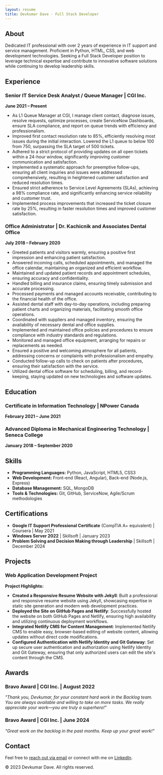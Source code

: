 ```yaml
---
layout: resume
title: Devkumar Dave - Full Stack Developer
---
```

## About

Dedicated IT professional with over 2 years of experience in IT support and service management. Proficient in Python, HTML, CSS, and web development technologies. Seeking a Full Stack Developer position to leverage technical expertise and contribute to innovative software solutions while continuing to develop leadership skills.

## Experience

### Senior IT Service Desk Analyst / Queue Manager | CGI Inc.

**June 2021 – Present**

* As L1 Queue Manager at CGI, I manage client contact, diagnose issues, resolve requests, optimize processes, create ServiceNow Dashboards, ensure SLA compliance, and report on queue trends with efficiency and professionalism.
* Improved first contact resolution rate to 85%, efficiently resolving most issues during the initial interaction. Lowered the L1 queue to below 100 from 750, surpassing the SLA target of 500 tickets.
* Adhered to a strict protocol of providing updates on all open tickets within a 24-hour window, significantly improving customer communication and satisfaction.
* Implemented a systematic approach for preemptive follow-ups, ensuring all client inquiries and issues were addressed comprehensively, resulting in heightened customer satisfaction and reduced resolution times.
* Ensured strict adherence to Service Level Agreements (SLAs), achieving a 98% compliance rate, and significantly enhancing service reliability and customer trust.
* Implemented process improvements that increased the ticket closure rate by 25%, resulting in faster resolution times and improved customer satisfaction.

### Office Administrator | Dr. Kachicnik and Associates Dental Office

**July 2018 – February 2020**

* Greeted patients and visitors warmly, ensuring a positive first impression and enhancing patient satisfaction.
* Answered incoming calls, scheduled appointments, and managed the office calendar, maintaining an organized and efficient workflow.
* Maintained and updated patient records and appointment schedules, ensuring accuracy and confidentiality.
* Handled billing and insurance claims, ensuring timely submission and accurate processing.
* Processed payments and managed accounts receivable, contributing to the financial health of the office.
* Assisted dental staff with day-to-day operations, including preparing patient charts and organizing materials, facilitating smooth office operations.
* Coordinated with suppliers and managed inventory, ensuring the availability of necessary dental and office supplies.
* Implemented and maintained office policies and procedures to ensure compliance with industry standards and regulations.
* Monitored and managed office equipment, arranging for repairs or replacements as needed.
* Ensured a positive and welcoming atmosphere for all patients, addressing concerns or complaints with professionalism and empathy.
* Conducted follow-up calls to check on patients after procedures, ensuring their satisfaction with the service.
* Utilized dental office software for scheduling, billing, and record-keeping, staying updated on new technologies and software updates.

## Education

### Certificate in Information Technology | NPower Canada

**February 2021 – June 2021**

### Advanced Diploma in Mechanical Engineering Technology | Seneca College

**January 2018 – September 2020**

## Skills

* **Programming Languages:** Python, JavaScript, HTML5, CSS3
* **Web Development:** Front-end (React, Angular), Back-end (Node.js, Express)
* **Database Management:** SQL, MongoDB
* **Tools & Technologies:** Git, GitHub, ServiceNow, Agile/Scrum methodologies

## Certifications

* **Google IT Support Professional Certificate** (CompTIA A+ equivalent) | Coursera | May 2021
* **Windows Server 2022** | Skillsoft | January 2023
* **Problem Solving and Decision Making through Leadership** | Skillsoft | December 2024

## Projects

### Web Application Development Project

**Project Highlights:**

* **Created a Responsive Resume Website with Jekyll**: Built a professional and responsive resume website using Jekyll, showcasing expertise in static site generation and modern web development practices.
* **Deployed the Site on GitHub Pages and Netlify**: Successfully hosted the website on both GitHub Pages and Netlify, ensuring high availability and utilizing continuous deployment workflows.
* **Integrated Netlify CMS for Content Management**: Implemented Netlify CMS to enable easy, browser-based editing of website content, allowing updates without direct code modifications.
* **Configured Authentication with Netlify Identity and Git Gateway**: Set up secure user authentication and authorization using Netlify Identity and Git Gateway, ensuring that only authorized users can edit the site's content through the CMS.

## Awards

### Bravo Award | CGI Inc. | August 2022

*"Thank you, Devkumar, for your constant hard work in the Backlog team. You are always available and willing to take on more tasks. We really appreciate your work—you are truly a superhero!"*

### Bravo Award | CGI Inc. | June 2024

*"Great work on the backlog in the past months. Keep up your great work!"*

## Contact

Feel free to [reach out via email](mailto:devkumardave26@gmail.com) or connect with me on [LinkedIn](https://linkedin.com/in/devkumar-dave).

© 2023 Devkumar Dave. All rights reserved.